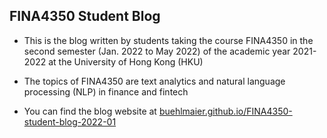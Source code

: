 ## FINA4350 Student Blog

  * This is the blog written by students taking the course FINA4350 in the second semester (Jan. 2022 to May 2022) of the academic year 2021-2022 at the University of Hong Kong (HKU)

  * The topics of FINA4350 are text analytics and natural language processing (NLP) in finance and fintech 

  * You can find the blog website at [buehlmaier.github.io/FINA4350-student-blog-2022-01](https://buehlmaier.github.io/FINA4350-student-blog-2022-01) 
